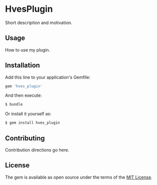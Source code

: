# HvesPlugin
Short description and motivation.

## Usage
How to use my plugin.

## Installation
Add this line to your application's Gemfile:

```ruby
gem 'hves_plugin'
```

And then execute:
```bash
$ bundle
```

Or install it yourself as:
```bash
$ gem install hves_plugin
```

## Contributing
Contribution directions go here.

## License
The gem is available as open source under the terms of the [MIT License](http://opensource.org/licenses/MIT).
